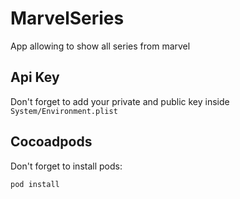 # MarvelSeries
App allowing to show all series from marvel

## Api Key

Don't forget to add your private and public key inside `System/Environment.plist`

## Cocoadpods

Don't forget to install pods:

```ruby
pod install
```
